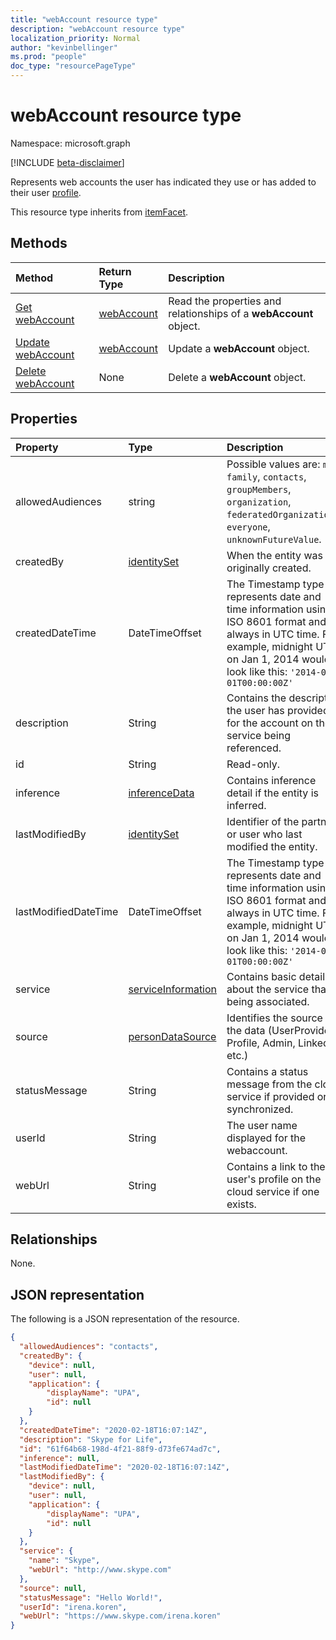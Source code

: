 ```yaml
---
title: "webAccount resource type"
description: "webAccount resource type"
localization_priority: Normal
author: "kevinbellinger"
ms.prod: "people"
doc_type: "resourcePageType"
---
```


# webAccount resource type

Namespace: microsoft.graph

[!INCLUDE [beta-disclaimer](../../includes/beta-disclaimer.md)]

Represents web accounts the user has indicated they use or has added to their user [profile](profile.md).

This resource type inherits from [itemFacet](itemfacet.md).

## Methods

| Method                                     | Return Type                 | Description                                             |
|:-------------------------------------------|:----------------------------|:--------------------------------------------------------|
| [Get webAccount](../api/webaccount-get.md) | [webAccount](webaccount.md) | Read the properties and relationships of a **webAccount** object. |
| [Update webAccount](../api/webaccount-update.md)      | [webAccount](webaccount.md) | Update a **webAccount** object.                               |
| [Delete webAccount](../api/webaccount-delete.md)      | None                        | Delete a **webAccount** object.                               |

## Properties

| Property             | Type                                      | Description                                                                                                                                                                                     |
|:---------------------|:------------------------------------------|:------------------------------------------------------------------------------------------------------------------------------------------------------------------------------------------------|
|allowedAudiences      |string                                     | Possible values are: `me`, `family`, `contacts`, `groupMembers`, `organization`, `federatedOrganizations`, `everyone`, `unknownFutureValue`.                                                    |
|createdBy             |[identitySet](identityset.md)              | When the entity was originally created.                                                                                                                                                         |
|createdDateTime       |DateTimeOffset                             |The Timestamp type represents date and time information using ISO 8601 format and is always in UTC time. For example, midnight UTC on Jan 1, 2014 would look like this: `'2014-01-01T00:00:00Z'` |
|description           |String                                     | Contains the description the user has provided for the account on the service being referenced.                                                                                                 |
|id                    |String                                     | Read-only.                                                                                                                                                                                      | 
|inference             |[inferenceData](inferencedata.md)          | Contains inference detail if the entity is inferred.                                                                                                                                            |
|lastModifiedBy        |[identitySet](identityset.md)              | Identifier of the partner or user who last modified the entity.                                                                                                                                 |
|lastModifiedDateTime  |DateTimeOffset                             | The Timestamp type represents date and time information using ISO 8601 format and is always in UTC time. For example, midnight UTC on Jan 1, 2014 would look like this: `'2014-01-01T00:00:00Z'`|
|service               |[serviceInformation](serviceinformation.md)| Contains basic detail about the service that is being associated.                                                                                                                               |
|source                |[personDataSource](persondataource.md)     |Identifies the source of the data (UserProvided, Profile, Admin, LinkedIn etc.)                                                                                                                  |
|statusMessage         |String                                     | Contains a status message from the cloud service if provided or synchronized.                                                                                                                   |
|userId                |String                                     | The user name  displayed for the webaccount.                                                                                                                                                    |
|webUrl                |String                                     | Contains a link to the user's profile on the cloud service if one exists.                                                                                                                       |

## Relationships

None.

## JSON representation

The following is a JSON representation of the resource.

<!-- {
  "blockType": "resource",
  "optionalProperties": [

  ],
  "@odata.type": "microsoft.graph.webAccount",
  "baseType": "microsoft.graph.itemfacet",
  "keyProperty": "id"
}-->

```json
{
  "allowedAudiences": "contacts",
  "createdBy": {
    "device": null,
    "user": null,
    "application": {
        "displayName": "UPA",
        "id": null
    }
  },
  "createdDateTime": "2020-02-18T16:07:14Z",
  "description": "Skype for Life",
  "id": "61f64b68-198d-4f21-88f9-d73fe674ad7c",
  "inference": null,
  "lastModifiedDateTime": "2020-02-18T16:07:14Z",
  "lastModifiedBy": {
    "device": null,
    "user": null,
    "application": {
        "displayName": "UPA",
        "id": null
    }
  },
  "service": {
    "name": "Skype",
    "webUrl": "http://www.skype.com"
  },
  "source": null,
  "statusMessage": "Hello World!",
  "userId": "irena.koren",
  "webUrl": "https://www.skype.com/irena.koren"
}
```

<!-- uuid: 16cd6b66-4b1a-43a1-adaf-3a886856ed98
2019-02-04 14:57:30 UTC -->
<!-- {
  "type": "#page.annotation",
  "description": "webAccount resource",
  "keywords": "",
  "section": "documentation",
  "tocPath": ""
}-->

